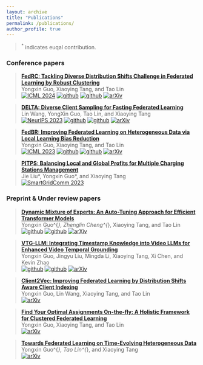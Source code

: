 ```yaml
---
layout: archive
title: "Publications"
permalink: /publications/
author_profile: true
---
```


> $^{*}$ indicates euqal contribution.

### Conference papers

> [**FedRC: Tackling Diverse Distribution Shifts Challenge in Federated Learning by Robust Clustering**](https://arxiv.org/abs/2301.12379) <br>
> Yongxin Guo, Xiaoying Tang, and Tao Lin <br>
[![ICML 2024](https://img.shields.io/badge/ICML%202024-8A2BE2)](https://icml.cc/Conferences/2024)
[![github](https://img.shields.io/badge/-Github-black?logo=github)](https://github.com/LINs-lab/FedRC)
[![github](https://img.shields.io/github/stars/LINs-lab/FedRC.svg?style=social)](https://github.com/LINs-lab/FedRC)
[![arXiv](https://img.shields.io/badge/Arxiv-2301.12379-b31b1b.svg?logo=arXiv)](https://arxiv.org/abs/2301.12379) <br>

> [**DELTA: Diverse Client Sampling for Fasting Federated Learning**](https://arxiv.org/abs/2205.13925) <br>
> Lin Wang, YongXin Guo, Tao Lin, and Xiaoying Tang <br>
[![NeurIPS 2023](https://img.shields.io/badge/NeurIPS%202023-8A2BE2)](https://neurips.cc/Conferences/2023)
[![github](https://img.shields.io/badge/-Github-black?logo=github)](https://github.com/L3030/DELTA_FL)
[![github](https://img.shields.io/github/stars/L3030/DELTA_FL.svg?style=social)](https://github.com/L3030/DELTA_FL)
[![arXiv](https://img.shields.io/badge/Arxiv-2205.13925-b31b1b.svg?logo=arXiv)](https://arxiv.org/abs/2205.13925) <br>

> [**FedBR: Improving Federated Learning on Heterogeneous Data via Local Learning Bias Reduction**](https://arxiv.org/abs/2205.13462) <br>
> Yongxin Guo, Xiaoying Tang, and Tao Lin <br>
[![ICML 2023](https://img.shields.io/badge/ICML%202023-8A2BE2)](https://icml.cc/Conferences/2023)
[![github](https://img.shields.io/badge/-Github-black?logo=github)](https://github.com/LINs-lab/FedBR)
[![github](https://img.shields.io/github/stars/LINs-lab/FedBR.svg?style=social)](https://github.com/LINs-lab/FedBR)
[![arXiv](https://img.shields.io/badge/Arxiv-2205.13462-b31b1b.svg?logo=arXiv)](https://arxiv.org/abs/2205.13462) <br>

> [**PITPS: Balancing Local and Global Profits for Multiple Charging Stations Management**](https://ieeexplore.ieee.org/abstract/document/10333913/) <br>
> Jie Liu*, Yongxin Guo*, and Xiaoying Tang <br>
[![SmartGridComm 2023](https://img.shields.io/badge/SmartGridComm%202023-8A2BE2)](https://ieeexplore.ieee.org/xpl/conhome/10333305/proceeding)<br>




### Preprint & Under review papers

> [**Dynamic Mixture of Experts: An Auto-Tuning Approach for Efficient Transformer Models**](https://arxiv.org/abs/2405.14297) <br>
> Yongxin Guo^{*}, Zhenglin Cheng^{*}, Xiaoying Tang, and Tao Lin <br>
[![github](https://img.shields.io/badge/-Github-black?logo=github)](https://github.com/LINs-lab/DynMoE)
[![github](https://img.shields.io/github/stars/LINs-lab/DynMoE.svg?style=social)](https://github.com/LINs-lab/DynMoE)
[![arXiv](https://img.shields.io/badge/Arxiv-2405.14297-b31b1b.svg?logo=arXiv)](https://arxiv.org/abs/2405.14297) <br>

> [**VTG-LLM: Integrating Timestamp Knowledge into Video LLMs for Enhanced Video Temporal Grounding**](https://arxiv.org/abs/2405.13382) <br>
> Yongxin Guo, Jingyu Liu, Mingda Li, Xiaoying Tang, Xi Chen, and Kevin Zhao <br>
[![github](https://img.shields.io/badge/-Github-black?logo=github)](https://github.com/gyxxyg/VTG-LLM)
[![github](https://img.shields.io/github/stars/gyxxyg/VTG-LLM.svg?style=social)](https://github.com/gyxxyg/VTG-LLM)
[![arXiv](https://img.shields.io/badge/Arxiv-2405.13382-b31b1b.svg?logo=arXiv)](https://arxiv.org/abs/2405.13382) <br>

> [**Client2Vec: Improving Federated Learning by Distribution Shifts Aware Client Indexing**](https://arxiv.org/abs/2405.16233) <br>
> Yongxin Guo, Lin Wang, Xiaoying Tang, and Tao Lin <br>
[![arXiv](https://img.shields.io/badge/Arxiv-2405.16233-b31b1b.svg?logo=arXiv)](https://arxiv.org/abs/2405.16233) <br>

> [**Find Your Optimal Assignments On-the-fly: A Holistic Framework for Clustered Federated Learning**](https://arxiv.org/abs/2310.05397) <br>
> Yongxin Guo, Xiaoying Tang, and Tao Lin <br>
[![arXiv](https://img.shields.io/badge/Arxiv-2310.05397-b31b1b.svg?logo=arXiv)](https://arxiv.org/abs/2310.05397) <br>

> [**Towards Federated Learning on Time-Evolving Heterogeneous Data**](https://arxiv.org/abs/2112.13246) <br>
> Yongxin Guo^{*}, Tao Lin^{*}, and Xiaoying Tang <br>
[![arXiv](https://img.shields.io/badge/Arxiv-2112.13246-b31b1b.svg?logo=arXiv)](https://arxiv.org/abs/2112.13246) <br>

